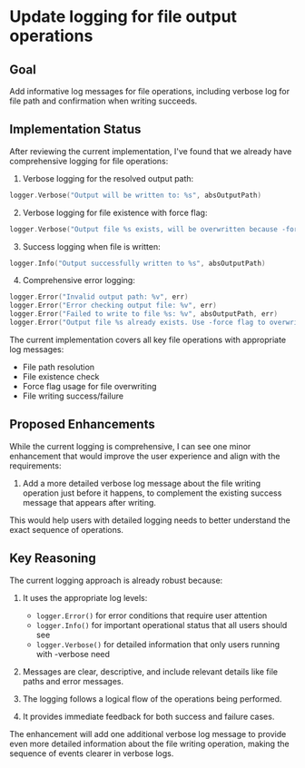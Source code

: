 # Update logging for file output operations

## Goal
Add informative log messages for file operations, including verbose log for file path and confirmation when writing succeeds.

## Implementation Status
After reviewing the current implementation, I've found that we already have comprehensive logging for file operations:

1. Verbose logging for the resolved output path:
```go
logger.Verbose("Output will be written to: %s", absOutputPath)
```

2. Verbose logging for file existence with force flag:
```go
logger.Verbose("Output file %s exists, will be overwritten because -force flag is set", absOutputPath)
```

3. Success logging when file is written:
```go
logger.Info("Output successfully written to %s", absOutputPath)
```

4. Comprehensive error logging:
```go
logger.Error("Invalid output path: %v", err)
logger.Error("Error checking output file: %v", err)
logger.Error("Failed to write to file %s: %v", absOutputPath, err)
logger.Error("Output file %s already exists. Use -force flag to overwrite.", absOutputPath)
```

The current implementation covers all key file operations with appropriate log messages:
- File path resolution
- File existence check
- Force flag usage for file overwriting
- File writing success/failure

## Proposed Enhancements
While the current logging is comprehensive, I can see one minor enhancement that would improve the user experience and align with the requirements:

1. Add a more detailed verbose log message about the file writing operation just before it happens, to complement the existing success message that appears after writing.

This would help users with detailed logging needs to better understand the exact sequence of operations.

## Key Reasoning
The current logging approach is already robust because:

1. It uses the appropriate log levels:
   - `logger.Error()` for error conditions that require user attention
   - `logger.Info()` for important operational status that all users should see
   - `logger.Verbose()` for detailed information that only users running with -verbose need

2. Messages are clear, descriptive, and include relevant details like file paths and error messages.

3. The logging follows a logical flow of the operations being performed.

4. It provides immediate feedback for both success and failure cases.

The enhancement will add one additional verbose log message to provide even more detailed information about the file writing operation, making the sequence of events clearer in verbose logs.